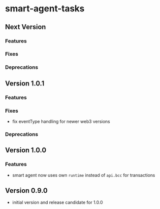 # smart-agent-tasks

## Next Version
### Features

### Fixes

### Deprecations


## Version 1.0.1
### Features

### Fixes
- fix eventType handling for newer web3 versions

### Deprecations

## Version 1.0.0
### Features
- smart agent now uses own `runtime` instead of `api.bcc` for transactions


## Version 0.9.0
- initial version and release candidate for 1.0.0
